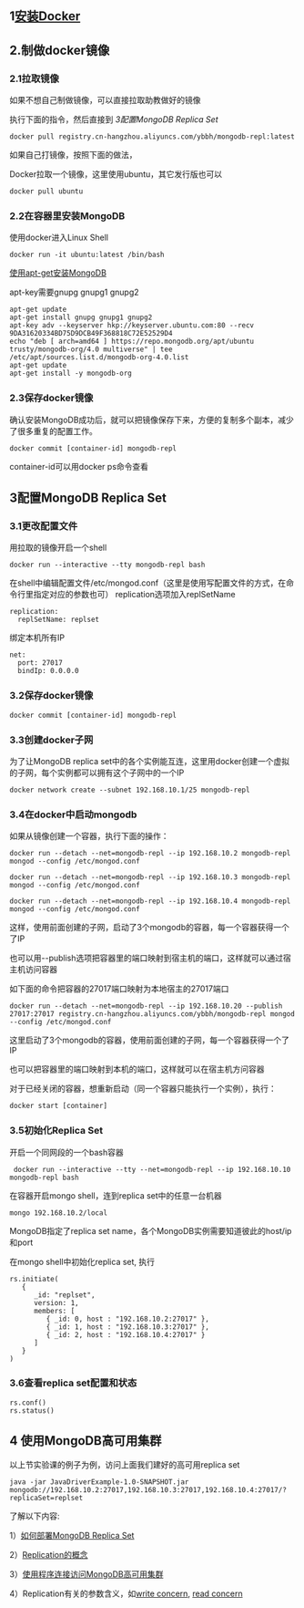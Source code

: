 ## 1[安装Docker](https://docs.docker.com/get-started/)

## 2.制做docker镜像
### 2.1拉取镜像

如果不想自己制做镜像，可以直接拉取助教做好的镜像

执行下面的指令，然后直接到 *3配置MongoDB Replica Set*
```
docker pull registry.cn-hangzhou.aliyuncs.com/ybbh/mongodb-repl:latest
```
如果自己打镜像，按照下面的做法，

Docker拉取一个镜像，这里使用ubuntu，其它发行版也可以
```
docker pull ubuntu
```

### 2.2在容器里安装MongoDB

使用docker进入Linux Shell

```
docker run -it ubuntu:latest /bin/bash
```

[使用apt-get安装MongoDB](https://docs.mongodb.com/manual/tutorial/install-mongodb-on-ubuntu/)

apt-key需要gnupg gnupg1 gnupg2
```
apt-get update
apt-get install gnupg gnupg1 gnupg2
apt-key adv --keyserver hkp://keyserver.ubuntu.com:80 --recv 9DA31620334BD75D9DCB49F368818C72E52529D4
echo "deb [ arch=amd64 ] https://repo.mongodb.org/apt/ubuntu trusty/mongodb-org/4.0 multiverse" | tee /etc/apt/sources.list.d/mongodb-org-4.0.list
apt-get update
apt-get install -y mongodb-org
```

### 2.3保存docker镜像

确认安装MongoDB成功后，就可以把镜像保存下来，方便的复制多个副本，减少了很多重复的配置工作。

```
docker commit [container-id] mongodb-repl
```
container-id可以用docker ps命令查看


## 3配置MongoDB Replica Set

### 3.1更改配置文件

用拉取的镜像开启一个shell
```
docker run --interactive --tty mongodb-repl bash
```

在shell中编辑配置文件/etc/mongod.conf（这里是使用写配置文件的方式，在命令行里指定对应的参数也可）
replication选项加入replSetName
```
replication:
  replSetName: replset
```

绑定本机所有IP
```
net:
  port: 27017
  bindIp: 0.0.0.0
```

### 3.2保存docker镜像
```
docker commit [container-id] mongodb-repl
```

### 3.3创建docker子网

为了让MongoDB replica set中的各个实例能互连，这里用docker创建一个虚拟的子网，每个实例都可以拥有这个子网中的一个IP
```
docker network create --subnet 192.168.10.1/25 mongodb-repl
```

### 3.4在docker中启动mongodb

如果从镜像创建一个容器，执行下面的操作：
```
docker run --detach --net=mongodb-repl --ip 192.168.10.2 mongodb-repl mongod --config /etc/mongod.conf

docker run --detach --net=mongodb-repl --ip 192.168.10.3 mongodb-repl mongod --config /etc/mongod.conf

docker run --detach --net=mongodb-repl --ip 192.168.10.4 mongodb-repl mongod --config /etc/mongod.conf

```
这样，使用前面创建的子网，启动了3个mongodb的容器，每一个容器获得一个了IP

也可以用--publish选项把容器里的端口映射到宿主机的端口，这样就可以通过宿主机访问容器

如下面的命令把容器的27017端口映射为本地宿主的27017端口

```
docker run --detach --net=mongodb-repl --ip 192.168.10.20 --publish 27017:27017 registry.cn-hangzhou.aliyuncs.com/ybbh/mongodb-repl mongod --config /etc/mongod.conf

```
这里启动了3个mongodb的容器，使用前面创建的子网，每一个容器获得一个了IP

也可以把容器里的端口映射到本机的端口，这样就可以在宿主机方问容器

对于已经关闭的容器，想重新启动（同一个容器只能执行一个实例），执行：

```
docker start [container]
```

### 3.5初始化Replica Set
开启一个同网段的一个bash容器
```
 docker run --interactive --tty --net=mongodb-repl --ip 192.168.10.10 mongodb-repl bash
```

在容器开启mongo shell，连到replica set中的任意一台机器
```
mongo 192.168.10.2/local
```
MongoDB指定了replica set name，各个MongoDB实例需要知道彼此的host/ip和port

在mongo shell中初始化replica set, 执行
```
rs.initiate(
   {
      _id: "replset",
      version: 1,
      members: [
         { _id: 0, host : "192.168.10.2:27017" },
         { _id: 1, host : "192.168.10.3:27017" },
         { _id: 2, host : "192.168.10.4:27017" }
      ]
   }
)
```

### 3.6查看replica set配置和状态
```
rs.conf()
rs.status()
```

## 4 使用MongoDB高可用集群

以上节实验课的例子为例，访问上面我们建好的高可用replica set

```
java -jar JavaDriverExample-1.0-SNAPSHOT.jar mongodb://192.168.10.2:27017,192.168.10.3:27017,192.168.10.4:27017/?replicaSet=replset
```

了解以下内容:

1）[如何部署MongoDB Replica Set](https://docs.mongodb.com/manual/tutorial/deploy-replica-set/)

2）[Replication的概念](https://docs.mongodb.com/manual/replication/)

3）[使用程序连接访问MongoDB高可用集群](http://mongodb.github.io/mongo-java-driver/3.8/driver/tutorials/connect-to-mongodb/)

4）Replication有关的参数含义，如[write concern](https://docs.mongodb.com/manual/reference/write-concern/), [read concern](https://docs.mongodb.com/manual/reference/read-concern/)
